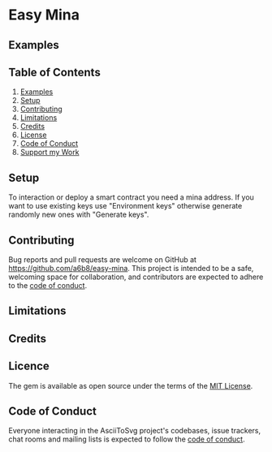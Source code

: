 # Easy Mina

## Examples


## Table of Contents

1. [Examples](#examples)<br>
2. [Setup](#setup)
3. [Contributing](#contributing)<br>
4. [Limitations](#limitations)<br>
5. [Credits](#Credits)<br>
6.  [License](#license)<br>
7.  [Code of Conduct](#code-of-conduct)<br>
8.  [Support my Work](#support-my-work)<br>

## Setup

To interaction or deploy a smart contract you need a mina address. If you want to use existing keys use "Environment keys" otherwise generate randomly new ones with  "Generate keys".

## Contributing

Bug reports and pull requests are welcome on GitHub at https://github.com/a6b8/easy-mina. This project is intended to be a safe, welcoming space for collaboration, and contributors are expected to adhere to the [code of conduct](https://github.com/a6b8/easy-mina/blob/master/CODE_OF_CONDUCT.md).

## Limitations

## Credits

## Licence

The gem is available as open source under the terms of the [MIT License](https://opensource.org/licenses/MIT).

## Code of Conduct

Everyone interacting in the AsciiToSvg project's codebases, issue trackers, chat rooms and mailing lists is expected to follow the [code of conduct](https://github.com/a6b8/easy-mina/blob/master/CODE_OF_CONDUCT.md).